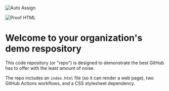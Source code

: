 ![Auto Assign](https://github.com/csnstlerixs/demo-repository/actions/workflows/auto-assign.yml/badge.svg)

![Proof HTML](https://github.com/csnstlerixs/demo-repository/actions/workflows/proof-html.yml/badge.svg)

# Welcome to your organization's demo respository
This code repository (or "repo") is designed to demonstrate the best GitHub has to offer with the least amount of noise.

The repo includes an `index.html` file (so it can render a web page), two GitHub Actions workflows, and a CSS stylesheet dependency.
